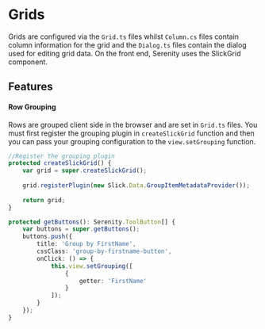 # Grids

Grids are configured via the `Grid.ts` files whilst `Column.cs` files contain column information for the grid and the `Dialog.ts` files contain the dialog used for editing grid data. On the front end, Serenity uses the SlickGrid component.

## Features

#### Row Grouping

Rows are grouped client side in the browser and are set in `Grid.ts` files. You must first register the grouping plugin in `createSlickGrid` function and then you can pass your grouping configuration to the `view.setGrouping` function.

```typescript
//Register the grouping plugin
protected createSlickGrid() {
    var grid = super.createSlickGrid();
    
    grid.registerPlugin(new Slick.Data.GroupItemMetadataProvider());
    
    return grid;
}

protected getButtons(): Serenity.ToolButton[] {
    var buttons = super.getButtons();
    buttons.push({
        title: 'Group by FirstName',
        cssClass: 'group-by-firstname-button',
        onClick: () => {
            this.view.setGrouping([
                {
                    getter: 'FirstName'
                }
            ]);
        }
    });    
}
```



